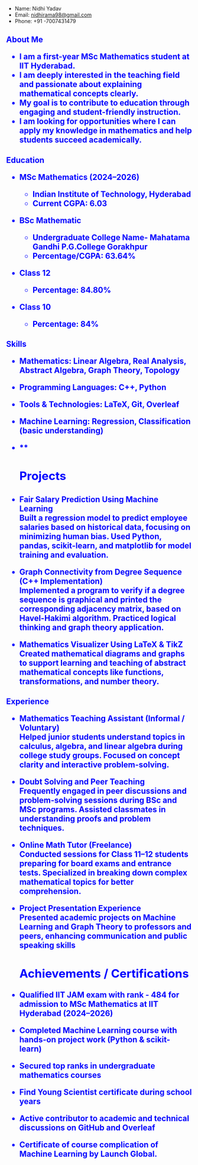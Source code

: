  - Name: Nidhi Yadav  
- Email:  nidhirama98@gmail.com  
- Phone: +91 -7007431479   
<h2 style="color:blue;"> About Me

- I am a first-year MSc Mathematics student at IIT Hyderabad.  
- I am deeply interested in the teaching field and passionate about explaining mathematical concepts clearly.  
- My goal is to contribute to education through engaging and student-friendly instruction.  
- I am looking for opportunities where I can apply my knowledge in mathematics and help students succeed academically.
<h2 style="color:blue;"> Education

- MSc Mathematics (2024–2026)  
  - Indian Institute of Technology, Hyderabad  
  - Current CGPA: 6.03

- BSc Mathematic 
  - Undergraduate College Name- Mahatama Gandhi P.G.College Gorakhpur
  - Percentage/CGPA: 63.64%

- Class 12     
  - Percentage: 84.80%

- Class 10    
  - Percentage:  84%
<h2 style="color:blue;"> Skills

- **Mathematics:** Linear Algebra, Real Analysis, Abstract Algebra, Graph Theory, Topology  
- **Programming Languages:** C++, Python  
- **Tools & Technologies:** LaTeX, Git,  Overleaf  
- **Machine Learning:** Regression, Classification (basic understanding)  
- **<h2 style="color:blue;"> Projects 

- **Fair Salary Prediction Using Machine Learning**  
  Built a regression model to predict employee salaries based on historical data, focusing on minimizing human bias. Used Python, pandas, scikit-learn, and matplotlib for model training and evaluation.

- **Graph Connectivity from Degree Sequence (C++ Implementation)**  
  Implemented a program to verify if a degree sequence is graphical and printed the corresponding adjacency matrix, based on Havel-Hakimi algorithm. Practiced logical thinking and graph theory application.

- **Mathematics Visualizer Using LaTeX & TikZ**  
  Created mathematical diagrams and graphs to support learning and teaching of abstract mathematical concepts like functions, transformations, and number theory.
<h2 style="color:blue;">Experience

- **Mathematics Teaching Assistant (Informal / Voluntary)**  
  Helped junior students understand topics in calculus, algebra, and linear algebra during college study groups. Focused on concept clarity and interactive problem-solving.

- **Doubt Solving and Peer Teaching**  
  Frequently engaged in peer discussions and problem-solving sessions during BSc and MSc programs. Assisted classmates in understanding proofs and problem techniques.

- **Online Math Tutor (Freelance)**  
  Conducted sessions for Class 11–12 students preparing for board exams and entrance tests. Specialized in breaking down complex mathematical topics for better comprehension.

- **Project Presentation Experience**  
  Presented academic projects on Machine Learning and Graph Theory to professors and peers, enhancing communication and public speaking skills
  <h2 style="color:blue;">  Achievements / Certifications

- Qualified  IIT JAM exam with rank - 484 for admission to MSc Mathematics at IIT Hyderabad (2024–2026)  
- Completed Machine Learning course with hands-on project work (Python & scikit-learn)  
- Secured top ranks in undergraduate mathematics courses  
-  Find Young Scientist certificate  during school years  
- Active contributor to academic and technical discussions on GitHub and Overleaf  
- Certificate of  course complication of Machine Learning  by Launch Global.
 

